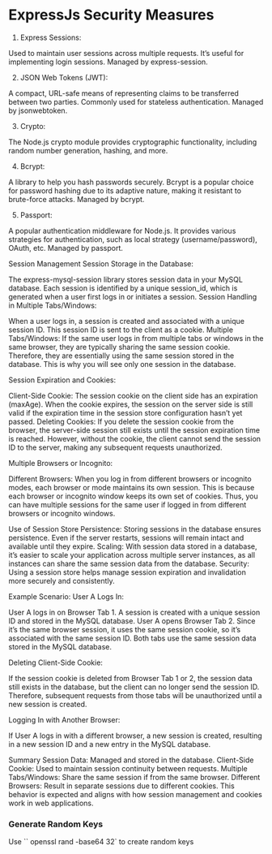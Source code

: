 # ExpressJs Security Measures

1. Express Sessions:

Used to maintain user sessions across multiple requests. It’s useful for implementing login sessions. Managed by express-session.

2. JSON Web Tokens (JWT):

A compact, URL-safe means of representing claims to be transferred between two parties. Commonly used for stateless authentication. Managed by jsonwebtoken.

3. Crypto:

The Node.js crypto module provides cryptographic functionality, including random number generation, hashing, and more.

4. Bcrypt:

A library to help you hash passwords securely. Bcrypt is a popular choice for password hashing due to its adaptive nature, making it resistant to brute-force attacks. Managed by bcrypt.

5. Passport:

A popular authentication middleware for Node.js. It provides various strategies for authentication, such as local strategy (username/password), OAuth, etc. Managed by passport.

Session Management
Session Storage in the Database:

The express-mysql-session library stores session data in your MySQL database. Each session is identified by a unique session_id,
which is generated when a user first logs in or initiates a session.
Session Handling in Multiple Tabs/Windows:

When a user logs in, a session is created and associated with a unique session ID. This session ID is sent to the client as a cookie.
Multiple Tabs/Windows: If the same user logs in from multiple tabs or windows in the same browser, they are typically sharing the same session cookie. Therefore, they are essentially using the same session stored in the database. This is why you will see only one session in the database.

Session Expiration and Cookies:

Client-Side Cookie: The session cookie on the client side has an expiration (maxAge). When the cookie expires, the session on the server side is still valid if the expiration time in the session store configuration hasn’t yet passed.
Deleting Cookies: If you delete the session cookie from the browser, the server-side session still exists until the session expiration time is reached. However, without the cookie, the client cannot send the session ID to the server, making any subsequent requests unauthorized.

Multiple Browsers or Incognito:

Different Browsers: When you log in from different browsers or incognito modes, each browser or mode maintains its own session. This is because each browser or incognito window keeps its own set of cookies. Thus, you can have multiple sessions for the same user if logged in from different browsers or incognito windows.

Use of Session Store
Persistence: Storing sessions in the database ensures persistence. Even if the server restarts, sessions will remain intact and available until they expire.
Scaling: With session data stored in a database, it’s easier to scale your application across multiple server instances, as all instances can share the same session data from the database.
Security: Using a session store helps manage session expiration and invalidation more securely and consistently.

Example Scenario:
User A Logs In:

User A logs in on Browser Tab 1. A session is created with a unique session ID and stored in the MySQL database.
User A opens Browser Tab 2. Since it’s the same browser session, it uses the same session cookie, so it’s associated with the same session ID.
Both tabs use the same session data stored in the MySQL database.

Deleting Client-Side Cookie:

If the session cookie is deleted from Browser Tab 1 or 2, the session data still exists in the database, but the client can no longer send the session ID. Therefore, subsequent requests from those tabs will be unauthorized until a new session is created.

Logging In with Another Browser:

If User A logs in with a different browser, a new session is created, resulting in a new session ID and a new entry in the MySQL database.

Summary
Session Data: Managed and stored in the database.
Client-Side Cookie: Used to maintain session continuity between requests.
Multiple Tabs/Windows: Share the same session if from the same browser.
Different Browsers: Result in separate sessions due to different cookies.
This behavior is expected and aligns with how session management and cookies work in web applications.

### Generate Random Keys

Use `` openssl rand -base64 32` to create random keys
